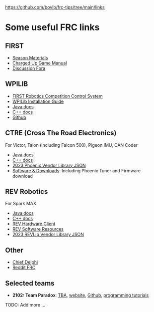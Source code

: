 https://github.com/bovlb/frc-tips/tree/main/links


# Some useful FRC links

## FIRST

* [Season Materials](https://www.firstinspires.org/resource-library/frc/competition-manual-qa-system)
* [Charged Up Game Manual](https://firstfrc.blob.core.windows.net/frc2023/Manual/2023FRCGameManual.pdf)
* [Discussion Fora](https://forums.firstinspires.org/forum/general-discussions/first-programs/first-robotics-competition)

## WPILIB

* [FIRST Robotics Competition Control System](https://docs.wpilib.org/en/stable/index.html)
* [WPILib Installation Guide](https://docs.wpilib.org/en/stable/docs/zero-to-robot/step-2/wpilib-setup.html)
* [Java docs](https://github.wpilib.org/allwpilib/docs/release/java/index.html)
* [C++ docs](https://github.wpilib.org/allwpilib/docs/release/cpp/index.html)
* [Github](https://github.com/wpilibsuite/allwpilib) 

## CTRE (Cross The Road Electronics)

For Victor, Talon (including Falcon 500), Pigeon IMU, CAN Coder

* [Java docs](https://api.ctr-electronics.com/phoenix/release/java/)
* [C++ docs](https://api.ctr-electronics.com/phoenix/release/cpp/)
* [2023 Phoenix Vendor Library JSON](https://maven.ctr-electronics.com/release/com/ctre/phoenix/Phoenix5-frc2023-latest.json)
* [Software & Downloads](https://store.ctr-electronics.com/software/): Including Phoenix Tuner and Firmware download

## REV Robotics

For Spark MAX

* [Java docs](https://codedocs.revrobotics.com/java/com/revrobotics/package-summary.html)
* [C++ docs](https://docs.revrobotics.com/sparkmax/software-resources/spark-max-api-information#c-api)
* [REV Hardware Client](https://docs.revrobotics.com/rev-hardware-client/)
* [REV Software Resources](https://www.revrobotics.com/software/)
* [2023 REVLib Vendor Library JSON](https://software-metadata.revrobotics.com/REVLib-2023.json)

## Other

* [Chief Delphi](https://www.chiefdelphi.com/)
* [Reddit FRC](https://www.reddit.com/r/FRC/)

## Selected teams

* **2102: Team Paradox**: [TBA](https://www.thebluealliance.com/team/2102), [website](https://www.team2102.org/), [Github](https://github.com/Paradox2102), [programming tutorials](http://programming.team2102.org/)

TODO: Add more ...